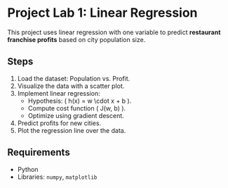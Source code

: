 # Project Lab 1: Linear Regression

This project uses linear regression with one variable to predict **restaurant franchise profits** based on city population size.

## Steps
1. Load the dataset: Population vs. Profit.
2. Visualize the data with a scatter plot.
3. Implement linear regression:
   - Hypothesis: \( h(x) = w \cdot x + b \).
   - Compute cost function \( J(w, b) \).
   - Optimize using gradient descent.
4. Predict profits for new cities.
5. Plot the regression line over the data.

## Requirements
- Python  
- Libraries: `numpy`, `matplotlib`
